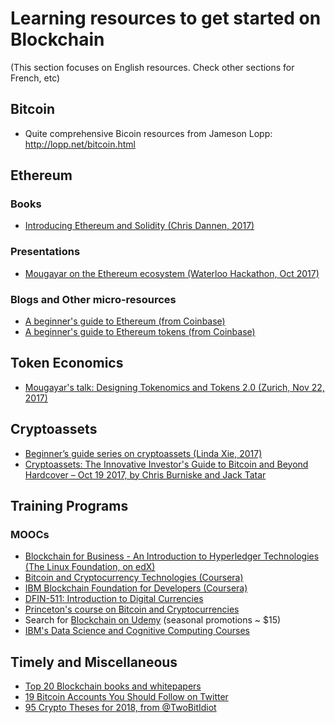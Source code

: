 # Learning resources to get started on Blockchain
(This section focuses on English resources. Check other sections for French, etc)

## Bitcoin
* Quite comprehensive Bicoin resources from Jameson Lopp: http://lopp.net/bitcoin.html 

## Ethereum
### Books
* [Introducing Ethereum and Solidity (Chris Dannen, 2017)](https://www.apress.com/us/book/9781484225349)

### Presentations
* [Mougayar on the Ethereum ecosystem (Waterloo Hackathon, Oct 2017)](https://www.slideshare.net/wmougayar/mougayar-the-ethereum-ecosystem-eth-hackathonwaterloo-2017) 

### Blogs and Other micro-resources
* [A beginner's guide to Ethereum (from Coinbase)](https://blog.coinbase.com/a-beginners-guide-to-ethereum-46dd486ceecf)
* [A beginner's guide to Ethereum tokens (from Coinbase)](https://blog.coinbase.com/a-beginners-guide-to-ethereum-tokens-fbd5611fe30b)

## Token Economics
* [Mougayar's talk: Designing Tokenomics and Tokens 2.0 (Zurich, Nov 22, 2017)](https://www.slideshare.net/wmougayar/william-mougayar-designing-tokenomics-and-tokens-20)

## Cryptoassets
* [Beginner’s guide series on cryptoassets (Linda Xie, 2017)](https://medium.com/@linda.xie/beginners-guide-series-on-cryptoassets-d897535d887)
* [Cryptoassets: The Innovative Investor's Guide to Bitcoin and Beyond Hardcover – Oct 19 2017, by Chris Burniske and Jack Tatar](https://www.amazon.ca/Cryptoassets-Innovative-Investors-Bitcoin-Beyond/dp/1260026671/ref=sr_1_1)

## Training Programs
### MOOCs
* [Blockchain for Business - An Introduction to Hyperledger Technologies (The Linux Foundation, on edX)](https://www.edx.org/course/blockchain-business-introduction-linuxfoundationx-lfs171x)
* [Bitcoin and Cryptocurrency Technologies (Coursera)](https://www.coursera.org/learn/cryptocurrency)
* [IBM Blockchain Foundation for Developers (Coursera)](https://www.coursera.org/learn/ibm-blockchain-essentials-for-developers)
* [DFIN-511: Introduction to Digital Currencies](https://digitalcurrency.unic.ac.cy/free-introductory-mooc/)
* [Princeton's course on Bitcoin and Cryptocurrencies](https://www.coursera.org/learn/cryptocurrency#)
* Search for [Blockchain on Udemy](https://www.udemy.com/blockchain/) (seasonal promotions ~ $15)
* [IBM's Data Science and Cognitive Computing Courses](https://cognitiveclass.ai/)

## Timely and Miscellaneous
* [Top 20 Blockchain books and whitepapers](http://richtopia.com/emerging-technologies/top-blockchain-books-whitepapers)
* [19 Bitcoin Accounts You Should Follow on Twitter](http://fortune.com/2017/12/27/bitcoin-twitter/)
* [95 Crypto Theses for 2018, from @TwoBitIdiot](https://medium.com/@twobitidiot/95-crypto-theses-for-2018-ca7b74f8abcf)

